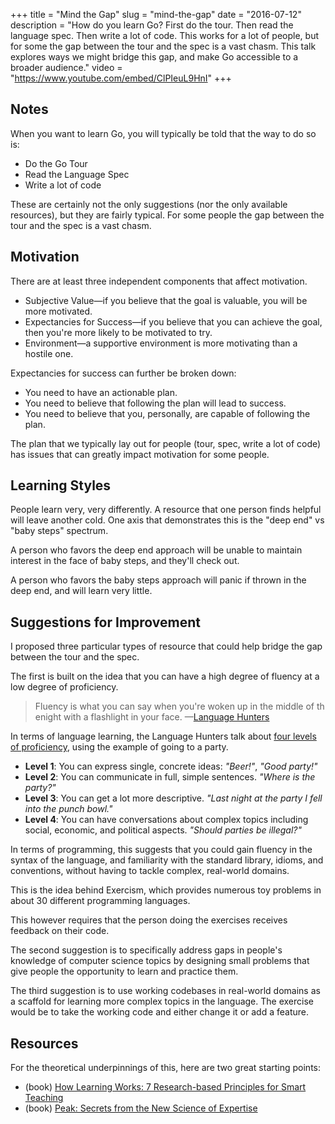 +++
title = "Mind the Gap"
slug = "mind-the-gap"
date = "2016-07-12"
description = "How do you learn Go? First do the tour. Then read the language spec. Then write a lot of code. This works for a lot of people, but for some the gap between the tour and the spec is a vast chasm. This talk explores ways we might bridge this gap, and make Go accessible to a broader audience."
video = "https://www.youtube.com/embed/ClPIeuL9HnI"
+++

## Notes

When you want to learn Go, you will typically be told that the way to do so is:

* Do the Go Tour
* Read the Language Spec
* Write a lot of code

These are certainly not the only suggestions (nor the only available resources), but they are fairly typical. For some people the gap between the tour and the spec is a vast chasm.

## Motivation

There are at least three independent components that affect motivation.

* Subjective Value—if you believe that the goal is valuable, you will be more motivated.
* Expectancies for Success—if you believe that you can achieve the goal, then you're more likely to be motivated to try.
* Environment—a supportive environment is more motivating than a hostile one.

Expectancies for success can further be broken down:

* You need to have an actionable plan.
* You need to believe that following the plan will lead to success.
* You need to believe that you, personally, are capable of following the plan.

The plan that we typically lay out for people (tour, spec, write a lot of code) has issues that can greatly impact motivation for some people.

## Learning Styles

People learn very, very differently. A resource that one person finds helpful will leave another cold. One axis that demonstrates this is the "deep end" vs "baby steps" spectrum.

A person who favors the deep end approach will be unable to maintain interest in the face of baby steps, and they'll check out.

A person who favors the baby steps approach will panic if thrown in the deep end, and will learn very little.

## Suggestions for Improvement

I proposed three particular types of resource that could help bridge the gap between the tour and the spec.

The first is built on the idea that you can have a high degree of fluency at a low degree of proficiency.

> Fluency is what you can say when you're woken up in the middle of th enight with a flashlight in your face. &mdash;[Language Hunters][languagehunters]

In terms of language learning, the Language Hunters talk about <a href=“https://vimeo.com/6351731” class="web-links" target="blank"> four levels of proficiency</a>, using the example of going to a party.

* **Level 1**: You can express single, concrete ideas: _"Beer!"_, _"Good party!"_
* **Level 2**: You can communicate in full, simple sentences. _"Where is the party?"_
* **Level 3**: You can get a lot more descriptive. _"Last night at the party I fell into the punch bowl."_
* **Level 4**: You can have conversations about complex topics including social, economic, and political aspects. _"Should parties be illegal?"_

In terms of programming, this suggests that you could gain fluency in the syntax of the language, and familiarity with the standard library, idioms, and conventions, without having to tackle complex, real-world domains.

This is the idea behind Exercism, which provides numerous toy problems in about 30 different programming languages.

This however requires that the person doing the exercises receives feedback on their code.

The second suggestion is to specifically address gaps in people's knowledge of computer science topics by designing small problems that give people the opportunity to learn and practice them.

The third suggestion is to use working codebases in real-world domains as a scaffold for learning more complex topics in the language. The exercise would be to take the working code and either change it or add a feature.

## Resources

For the theoretical underpinnings of this, here are two great starting points:

* (book) [How Learning Works: 7 Research-based Principles for Smart Teaching][how-learning-works]
* (book) [Peak: Secrets from the New Science of Expertise][peak]

[languagehunters]: http://languagehunters.com
[how-learning-works]: https://www.amazon.com/How-Learning-Works-Research-Based-Principles/dp/0470484101
[peak]: https://www.amazon.com/Peak-Secrets-New-Science-Expertise/dp/0544456238
